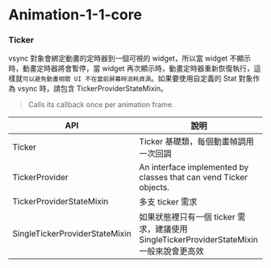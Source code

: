 # Animation-1-1-core

### Ticker

vsync 對象會綁定動畫的定時器到一個可視的 widget，所以當 widget 不顯示時，動畫定時器將會暫停，當 widget 再次顯示時，動畫定時器重新恢復執行，這樣就`可以避免動畫相關 UI 不在當前屏幕時消耗資源`。如果要使用自定義的 Stat 對象作為 vsync 時，請包含 TickerProviderStateMixin。

> Calls its callback once per animation frame.


| API                            | 說明                                                                |
|--------------------------------|-------------------------------------------------------------------|
| Ticker                         | Ticker 基礎類，每個動畫幀調用一次回調                                            |
| TickerProvider                 | An interface implemented by classes that can vend Ticker objects. |
| TickerProviderStateMixin       | 多支 ticker 需求                                                      |
| SingleTickerProviderStateMixin | 如果狀態裡只有一個 ticker 需求，建議使用 SingleTickerProviderStateMixin 一般來說會更高效  |
